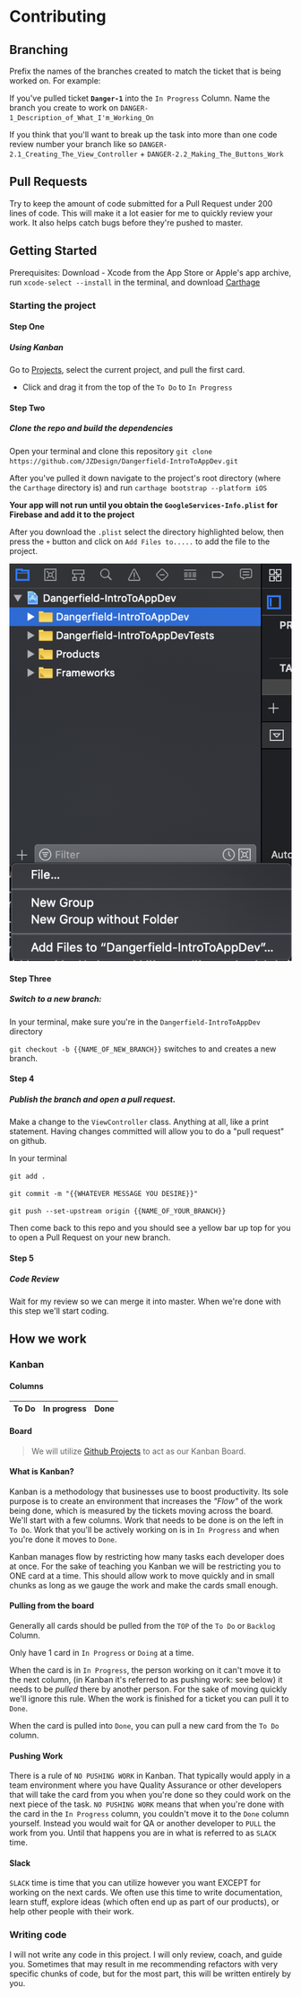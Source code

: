 
# Contributing

## Branching

Prefix the names of the branches created to match the ticket that is being worked on. For example: 

If you've pulled ticket **`Danger-1`** into the `In Progress` Column. Name the branch you create to work on `DANGER-1_Description_of_What_I'm_Working_On`

If you think that you'll want to break up the task into more than one code review number your branch like so `DANGER-2.1_Creating_The_View_Controller` + `DANGER-2.2_Making_The_Buttons_Work`

## Pull Requests

Try to keep the amount of code submitted for a Pull Request under 200 lines of code. This will make it a lot easier for me to quickly review your work. It also helps catch bugs before they're pushed to master. 

## Getting Started

Prerequisites: Download - Xcode from the App Store or Apple's app archive, run `xcode-select --install` in the terminal, and download [Carthage](https://github.com/Carthage/Carthage)

### Starting the project

#### Step One
##### Using Kanban

Go to [Projects](https://github.com/JZDesign/Dangerfield-IntroToAppDev/projects), select the current project, and pull the first card.

  - Click and drag it from the top of the `To Do` to `In Progress`

#### Step Two
##### Clone the repo and build the dependencies

Open your terminal and clone this repository `git clone  https://github.com/JZDesign/Dangerfield-IntroToAppDev.git`

After you've pulled it down navigate to the project's root directory (where the `Carthage` directory is) and run `carthage bootstrap --platform iOS`

**Your app will not run until you obtain the `GoogleServices-Info.plist` for Firebase and add it to the project**

After you download the `.plist` select the directory highlighted below, then press the `+` button and click on `Add Files to.....` to add the file to the project.

![add the plist](img/add_plist.png)

#### Step Three

##### Switch to a new branch: 
  
  In your terminal, make sure you're in the `Dangerfield-IntroToAppDev` directory
    
  `git checkout -b {{NAME_OF_NEW_BRANCH}}`  switches to and creates a new branch.

#### Step 4

##### Publish the branch and open a pull request.

Make a change to the `ViewController` class. Anything at all, like a print statement. Having changes committed will allow you to do a "pull request" on github.

In your terminal

`git add .`

`git commit -m "{{WHATEVER MESSAGE YOU DESIRE}}"`

`git push --set-upstream origin {{NAME_OF_YOUR_BRANCH}}`

Then come back to this repo and you should see a yellow bar up top for you to open a Pull Request on your new branch.

#### Step 5

##### Code Review

Wait for my review so we can merge it into master. When we're done with this step we'll start coding.

## How we work

### Kanban

#### Columns

|To Do|In progress|Done|
|-------|-------|----|

#### Board

  > We will utilize [Github Projects](https://github.com/JZDesign/Dangerfield-IntroToAppDev/projects) to act as our Kanban Board.
  
#### What is Kanban?
  
Kanban is a methodology that businesses use to boost productivity. Its sole purpose is to create an environment that increases the _"Flow"_ of the work being done, which is measured by the tickets moving across the board. We'll start with a few columns. Work that needs to be done is on the left in `To Do`. Work that you'll be actively working on is in `In Progress` and when you're done it moves to `Done`.

Kanban manages flow by restricting how many tasks each developer does at once. For the sake of teaching you Kanban we will be restricting you to ONE card at a time. This should allow work to move quickly and in small chunks as long as we gauge the work and make the cards small enough.

#### Pulling from the board

Generally all cards should be pulled from the `TOP` of the `To Do` or `Backlog` Column. 

Only have 1 card in `In Progress` or `Doing` at a time.

When the card is in `In Progress`, the person working on it can't move it to the next column, (in Kanban it's referred to as pushing work: see below) it needs to be _pulled_ there by another person. For the sake of moving quickly we'll ignore this rule. When the work is finished for a ticket you can pull it to `Done`.

When the card is pulled into `Done`, you can pull a new card from the `To Do` column.

#### Pushing Work

There is a rule of `NO PUSHING WORK` in Kanban. That typically would apply in a team environment where you have Quality Assurance or other developers that will take the card from you when you're done so they could work on the next piece of the task. `NO PUSHING WORK` means that when you're done with the card in the `In Progress` column, you couldn't move it to the `Done` column yourself. Instead you would wait for QA or another developer to `PULL` the work from you. Until that happens you are in what is referred to as `SLACK` time. 

#### Slack

`SLACK` time is time that you can utilize however you want EXCEPT for working on the next cards. We often use this time to write documentation, learn stuff, explore ideas (which often end up as part of our products), or help other people with their work. 

### Writing code

I will not write any code in this project. I will only review, coach, and guide you. Sometimes that may result in me recommending refactors with very specific chunks of code, but for the most part, this will be written entirely by you.


